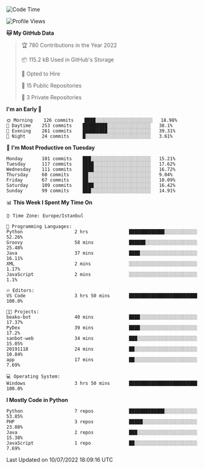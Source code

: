 <!--START_SECTION:waka-->
![Code Time](http://img.shields.io/badge/Code%20Time-346%20hrs%208%20mins-blue)

![Profile Views](http://img.shields.io/badge/Profile%20Views-3-blue)

**🐱 My GitHub Data** 

> 🏆 780 Contributions in the Year 2022
 > 
> 📦 115.2 kB Used in GitHub's Storage 
 > 
> 💼 Opted to Hire
 > 
> 📜 15 Public Repositories 
 > 
> 🔑 3 Private Repositories  
 > 
**I'm an Early 🐤** 

```text
🌞 Morning    126 commits    ████░░░░░░░░░░░░░░░░░░░░░   18.98% 
🌆 Daytime    253 commits    █████████░░░░░░░░░░░░░░░░   38.1% 
🌃 Evening    261 commits    █████████░░░░░░░░░░░░░░░░   39.31% 
🌙 Night      24 commits     █░░░░░░░░░░░░░░░░░░░░░░░░   3.61%

```
📅 **I'm Most Productive on Tuesday** 

```text
Monday       101 commits    ███░░░░░░░░░░░░░░░░░░░░░░   15.21% 
Tuesday      117 commits    ████░░░░░░░░░░░░░░░░░░░░░   17.62% 
Wednesday    111 commits    ████░░░░░░░░░░░░░░░░░░░░░   16.72% 
Thursday     60 commits     ██░░░░░░░░░░░░░░░░░░░░░░░   9.04% 
Friday       67 commits     ██░░░░░░░░░░░░░░░░░░░░░░░   10.09% 
Saturday     109 commits    ████░░░░░░░░░░░░░░░░░░░░░   16.42% 
Sunday       99 commits     ███░░░░░░░░░░░░░░░░░░░░░░   14.91%

```


📊 **This Week I Spent My Time On** 

```text
⌚︎ Time Zone: Europe/Istanbul

💬 Programming Languages: 
Python                   2 hrs               █████████████░░░░░░░░░░░░   52.26% 
Groovy                   58 mins             ██████░░░░░░░░░░░░░░░░░░░   25.48% 
Java                     37 mins             ████░░░░░░░░░░░░░░░░░░░░░   16.11% 
XML                      2 mins              ░░░░░░░░░░░░░░░░░░░░░░░░░   1.17% 
JavaScript               2 mins              ░░░░░░░░░░░░░░░░░░░░░░░░░   1.1%

🔥 Editors: 
VS Code                  3 hrs 50 mins       █████████████████████████   100.0%

🐱‍💻 Projects: 
beako-bot                40 mins             ████░░░░░░░░░░░░░░░░░░░░░   17.37% 
PyDex                    39 mins             ████░░░░░░░░░░░░░░░░░░░░░   17.2% 
sanbot-web               34 mins             ███░░░░░░░░░░░░░░░░░░░░░░   15.05% 
20191118                 24 mins             ██░░░░░░░░░░░░░░░░░░░░░░░   10.84% 
app                      17 mins             ██░░░░░░░░░░░░░░░░░░░░░░░   7.69%

💻 Operating System: 
Windows                  3 hrs 50 mins       █████████████████████████   100.0%

```

**I Mostly Code in Python** 

```text
Python                   7 repos             █████████████░░░░░░░░░░░░   53.85% 
PHP                      3 repos             █████░░░░░░░░░░░░░░░░░░░░   23.08% 
Java                     2 repos             ███░░░░░░░░░░░░░░░░░░░░░░   15.38% 
JavaScript               1 repo              ██░░░░░░░░░░░░░░░░░░░░░░░   7.69%

```



 Last Updated on 10/07/2022 18:09:16 UTC
<!--END_SECTION:waka-->

<!--
**3nws/3nws** is a ✨ _special_ ✨ repository because its `README.md` (this file) appears on your GitHub profile.

Here are some ideas to get you started:

- 🔭 I’m currently working on ...
- 🌱 I’m currently learning ...
- 👯 I’m looking to collaborate on ...
- 🤔 I’m looking for help with ...
- 💬 Ask me about ...
- 📫 How to reach me: ...
- 😄 Pronouns: ...
- ⚡ Fun fact: ...
-->
